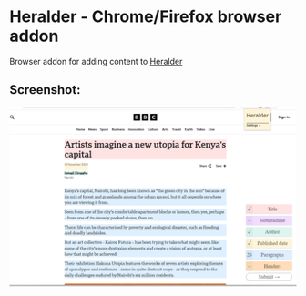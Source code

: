 # Heralder - Chrome/Firefox browser addon
Browser addon for adding content to [Heralder](https://github.com/doihaveto/heralder-browser-addon)

## Screenshot:
![Screenshot](https://raw.githubusercontent.com/doihaveto/heralder-browser-addon/refs/heads/main/screenshot.png)
